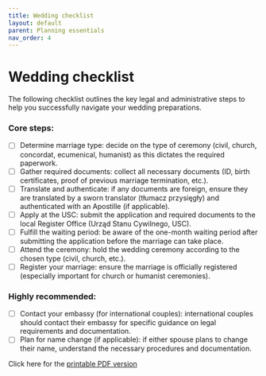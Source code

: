 ```yaml
---
title: Wedding checklist
layout: default
parent: Planning essentials
nav_order: 4
---
```

# Wedding checklist

The following checklist outlines the key legal and administrative steps to help you successfully navigate your wedding preparations.

### Core steps:
- [ ] Determine marriage type: decide on the type of ceremony (civil, church, concordat, ecumenical, humanist) as this dictates the required paperwork.
- [ ] Gather required documents: collect all necessary documents (ID, birth certificates, proof of previous marriage termination, etc.).
- [ ] Translate and authenticate: if any documents are foreign, ensure they are translated by a sworn translator (tłumacz przysięgły) and authenticated with an Apostille (if applicable).
- [ ] Apply at the USC: submit the application and required documents to the local Register Office (Urząd Stanu Cywilnego, USC).
- [ ] Fulfill the waiting period: be aware of the one-month waiting period after submitting the application before the marriage can take place.
- [ ] Attend the ceremony: hold the wedding ceremony according to the chosen type (civil, church, etc.).
- [ ] Register your marriage: ensure the marriage is officially registered (especially important for church or humanist ceremonies).

### Highly recommended:
- [ ] Contact your embassy (for international couples): international couples should contact their embassy for specific guidance on legal requirements and documentation.
- [ ] Plan for name change (if applicable): if either spouse plans to change their name, understand the necessary procedures and documentation.

Click here for the [printable PDF version](/resources/SY_Wedding_checklist.pdf)
